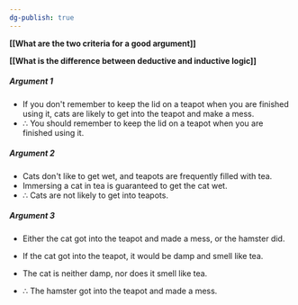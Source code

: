 ```yaml
---
dg-publish: true
---
```

**[[What are the two criteria for a good argument]]**

**[[What is the difference between deductive and inductive logic]]**

##### Argument 1
-   If you don't remember to keep the lid on a teapot when you are finished using it, cats are likely to get into the teapot and make a mess.
-   ∴ You should remember to keep the lid on a teapot when you are finished using it.


##### Argument 2
-   Cats don't like to get wet, and teapots are frequently filled with tea.
-   Immersing a cat in tea is guaranteed to get the cat wet.
-   ∴ Cats are not likely to get into teapots.

##### Argument 3
-   Either the cat got into the teapot and made a mess, or the hamster did.
-   If the cat got into the teapot, it would be damp and smell like tea.
-   The cat is neither damp, nor does it smell like tea.

-   ∴ The hamster got into the teapot and made a mess.
